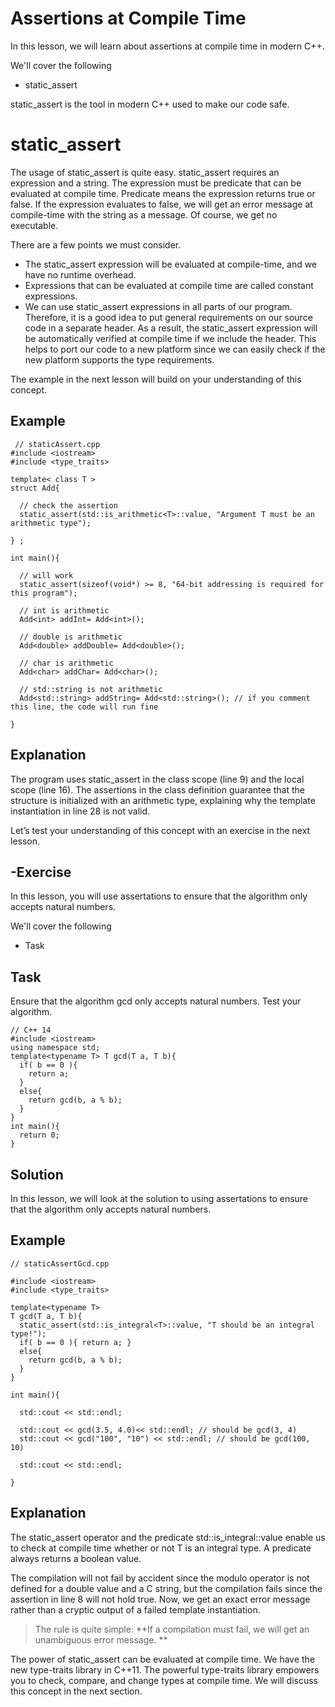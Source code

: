 # Assertions at Compile Time
In this lesson, we will learn about assertions at compile time in modern C++.

We'll cover the following
- static_assert

static_assert is the tool in modern C++ used to make our code safe.

# static_assert
The usage of static_assert is quite easy. static_assert requires an expression and a string. The expression must be predicate that can be evaluated at compile time. Predicate means the expression returns true or false. If the expression evaluates to false, we will get an error message at compile-time with the string as a message. Of course, we get no executable.

There are a few points we must consider.

- The static_assert expression will be evaluated at compile-time, and we have no runtime overhead.
- Expressions that can be evaluated at compile time are called constant expressions.
- We can use static_assert expressions in all parts of our program. Therefore, it is a good idea to put general requirements on our source code in a separate header. As a result, the static_assert expression will be automatically verified at compile time if we include the header. This helps to port our code to a new platform since we can easily check if the new platform supports the type requirements.

The example in the next lesson will build on your understanding of this concept.

## Example
```
 // staticAssert.cpp
#include <iostream>
#include <type_traits>

template< class T >
struct Add{

  // check the assertion
  static_assert(std::is_arithmetic<T>::value, "Argument T must be an arithmetic type");

} ;

int main(){

  // will work 
  static_assert(sizeof(void*) >= 8, "64-bit addressing is required for this program");

  // int is arithmetic
  Add<int> addInt= Add<int>();

  // double is arithmetic
  Add<double> addDouble= Add<double>();

  // char is arithmetic
  Add<char> addChar= Add<char>();

  // std::string is not arithmetic
  Add<std::string> addString= Add<std::string>(); // if you comment this line, the code will run fine

}
```

## Explanation
The program uses static_assert in the class scope (line 9) and the local scope (line 16). The assertions in the class definition guarantee that the structure is initialized with an arithmetic type, explaining why the template instantiation in line 28 is not valid.

Let’s test your understanding of this concept with an exercise in the next lesson.


## -Exercise
In this lesson, you will use assertations to ensure that the algorithm only accepts natural numbers.

We'll cover the following
- Task

## Task
Ensure that the algorithm gcd only accepts natural numbers. Test your algorithm.

```
// C++ 14
#include <iostream>
using namespace std;
template<typename T> T gcd(T a, T b){
  if( b == 0 ){
    return a;
  } 
  else{
    return gcd(b, a % b);
  }
}
int main(){
  return 0;
}
```

## Solution
In this lesson, we will look at the solution to using assertations to ensure that the algorithm only accepts natural numbers.

## Example
```
// staticAssertGcd.cpp

#include <iostream>
#include <type_traits>

template<typename T>
T gcd(T a, T b){
  static_assert(std::is_integral<T>::value, "T should be an integral type!");
  if( b == 0 ){ return a; }
  else{
    return gcd(b, a % b);
  }
}

int main(){

  std::cout << std::endl;

  std::cout << gcd(3.5, 4.0)<< std::endl; // should be gcd(3, 4)
  std::cout << gcd("100", "10") << std::endl; // should be gcd(100, 10)

  std::cout << std::endl;

}
```

## Explanation
The static_assert operator and the predicate std::is_integral<T>::value enable us to check at compile time whether or not T is an integral type. A predicate always returns a boolean value.

The compilation will not fail by accident since the modulo operator is not defined for a double value and a C string, but the compilation fails since the assertion in line 8 will not hold true. Now, we get an exact error message rather than a cryptic output of a failed template instantiation.
  
> The rule is quite simple: **If a compilation must fail, we will get an unambiguous error message. **
  
The power of static_assert can be evaluated at compile time. We have the new type-traits library in C++11. The powerful type-traits library empowers you to check, compare, and change types at compile time. We will discuss this concept in the next section.

